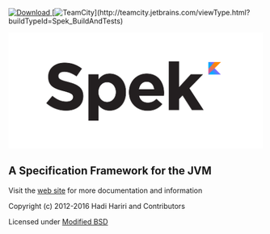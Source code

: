 [![Download](https://api.bintray.com/packages/jetbrains/spek/spek/images/download.svg) ](https://bintray.com/jetbrains/spek/spek/_latestVersion)
[![TeamCity](http://teamcity.jetbrains.com/app/rest/builds/buildType:(id:Spek_BuildAndTests)/statusIcon)](http://teamcity.jetbrains.com/viewType.html?buildTypeId=Spek_BuildAndTests)

![Spek Logo](spek-logo.png)

## A Specification Framework for the JVM



Visit the [web site](https://jetbrains.github.io/spek) for more documentation and information


Copyright (c) 2012-2016 Hadi Hariri and Contributors

Licensed under [Modified BSD](https://github.com/JetBrains/spek/blob/master/LICENSE.TXT)


